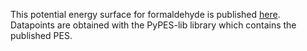 This potential energy surface for formaldehyde is published [here](https://aip.scitation.org/doi/abs/10.1063/1.3599927).
Datapoints are obtained with the PyPES-lib library which contains the published PES.
